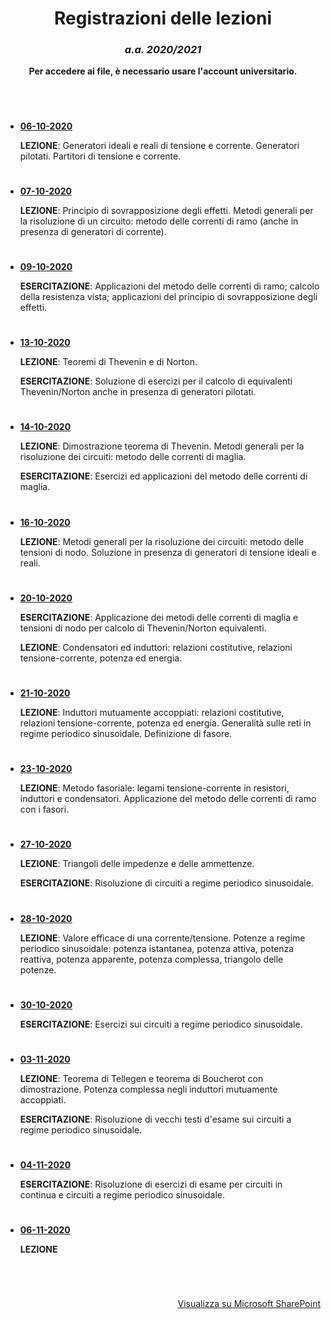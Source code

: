 <div align="center">

# Registrazioni delle lezioni

### *a.a. 2020/2021*

**Per accedere ai file, è necessario usare l'account universitario.**

</div>

#
&nbsp;

- [**06-10-2020**](https://unipiit-my.sharepoint.com/:v:/g/personal/g_rossi97_studenti_unipi_it/EcFlYHch97dEiz7SMJjXg0oBklRW_V_mtfVNLGNddGdJ_Q) 
  
  **LEZIONE**: Generatori ideali e reali di tensione e corrente. Generatori pilotati. Partitori di tensione e corrente.
  #
- [**07-10-2020**](https://unipiit-my.sharepoint.com/:v:/g/personal/g_rossi97_studenti_unipi_it/EYl0CTOGdgFIsUqOEtv43EABZPl8lT_l-X1eXqm7mOjrEg) 

  **LEZIONE**: Principio di sovrapposizione degli effetti. Metodi generali per la risoluzione di un circuito: metodo delle correnti di ramo (anche in presenza di generatori di corrente).
  #
- [**09-10-2020**](https://unipiit-my.sharepoint.com/:v:/g/personal/g_rossi97_studenti_unipi_it/EWbkouUYLEhAibMhAd-s5tsBjjTReCqb-Xa4Caj1lD2xow?e=EBJ0Yp)
  
  **ESERCITAZIONE**: Applicazioni del metodo delle correnti di ramo; calcolo della resistenza vista; applicazioni del principio di sovrapposizione degli effetti.
  #
- [**13-10-2020**](https://unipiit-my.sharepoint.com/:v:/g/personal/g_rossi97_studenti_unipi_it/EQloJJiUdKlCkPyVI2VC-2QBOmSznGEXczcV8l8fyTRzBw?e=llwSr2)
  
  **LEZIONE**: Teoremi di Thevenin e di Norton.

  **ESERCITAZIONE**: Soluzione di esercizi per il calcolo di equivalenti Thevenin/Norton anche in presenza di generatori pilotati.
  #
- [**14-10-2020**](https://unipiit-my.sharepoint.com/:v:/g/personal/g_rossi97_studenti_unipi_it/EXjXRf3c5q5LpaTbATX2wwMBSgPLhI9aJlIQpq1GzrUNpQ?e=KKJTnx)
  
  **LEZIONE**: Dimostrazione teorema di Thevenin. Metodi generali per la risoluzione dei circuiti: metodo delle correnti di maglia.

  **ESERCITAZIONE**: Esercizi ed applicazioni del metodo delle correnti di maglia.
  #
- [**16-10-2020**](https://unipiit-my.sharepoint.com/:v:/g/personal/g_rossi97_studenti_unipi_it/ESKHp6_FM1dKmAZxcnPx6_0BPAzRX9oT5xQwJVMOBRXXhw?e=teNZNb)

  **LEZIONE**: Metodi generali per la risoluzione dei circuiti: metodo delle tensioni di nodo. Soluzione in presenza di generatori di tensione ideali e reali.
  #
- [**20-10-2020**](https://unipiit-my.sharepoint.com/:v:/g/personal/g_rossi97_studenti_unipi_it/EaRt2zGgXWhIhpuosAXFh-8BZQboduo8bC4HamOM6wbkuQ?e=IT0kM5)

  **ESERCITAZIONE**: Applicazione dei metodi delle correnti di maglia e tensioni di nodo per calcolo di Thevenin/Norton equivalenti.

  **LEZIONE**: Condensatori ed induttori: relazioni costitutive, relazioni tensione-corrente, potenza ed energia.
  #
- [**21-10-2020**](https://unipiit-my.sharepoint.com/:v:/g/personal/g_rossi97_studenti_unipi_it/ESrG26fJm_RGidcFSx-8LeEBHgnke-LxL0-P720YHwtGIg)

  **LEZIONE**: Induttori mutuamente accoppiati: relazioni costitutive, relazioni tensione-corrente, potenza ed energia. Generalità sulle reti in regime periodico sinusoidale. Definizione di fasore.
  #
- [**23-10-2020**](https://unipiit-my.sharepoint.com/:v:/g/personal/g_rossi97_studenti_unipi_it/EZnHzgYcnLVKm40vivebL5IBtthPBXn2E7KmZxjSx0GGwg?e=ByTyqQ)

  **LEZIONE**: Metodo fasoriale: legami tensione-corrente in resistori, induttori e condensatori. Applicazione del metodo delle correnti di ramo con i fasori.
  #
- [**27-10-2020**](https://unipiit-my.sharepoint.com/:v:/g/personal/g_rossi97_studenti_unipi_it/ETaOasXlkvRLmAhFYu6QtDABrMfEMFBjQELYK6VY4fE6_A?e=0U0hyS)

  **LEZIONE**: Triangoli delle impedenze e delle ammettenze.

  **ESERCITAZIONE**: Risoluzione di circuiti a regime periodico sinusoidale.
  #
- [**28-10-2020**](https://unipiit-my.sharepoint.com/:v:/g/personal/g_rossi97_studenti_unipi_it/EYOh-Sm58KBGng2DZXe3JrMBWYZ9cD_ak7pJ466KcNjyew?e=ARuudW)

  **LEZIONE**: Valore efficace di una corrente/tensione. Potenze a regime periodico sinusoidale: potenza istantanea, potenza attiva, potenza reattiva, potenza apparente, potenza complessa, triangolo delle potenze.
  #
- [**30-10-2020**](https://unipiit-my.sharepoint.com/:v:/g/personal/g_rossi97_studenti_unipi_it/EWMvwExt5xlGqqszilM8SkQBGISuufOW24Ftr56oh_b9Hg?e=Wy0HcK)

  **ESERCITAZIONE**: Esercizi sui circuiti a regime periodico sinusoidale.
  #
- [**03-11-2020**](https://unipiit-my.sharepoint.com/:v:/g/personal/g_rossi97_studenti_unipi_it/EW_nzWM9NZBKitjHUCjK8d8Bke6oELkXNZUhFL8i8corxA)

  **LEZIONE**: Teorema di Tellegen e teorema di Boucherot con dimostrazione. Potenza complessa negli induttori mutuamente accoppiati.

  **ESERCITAZIONE**: Risoluzione di vecchi testi d'esame sui circuiti a regime periodico sinusoidale.
  #
- [**04-11-2020**](https://unipiit-my.sharepoint.com/:v:/g/personal/g_rossi97_studenti_unipi_it/EZI19aaOikVEhDa6jbk__AwBgDkr2vMoXSBaxX9YCPUkMA)

  **ESERCITAZIONE**: Risoluzione di esercizi di esame per circuiti in continua e circuiti a regime periodico sinusoidale.
  #
- [**06-11-2020**](https://unipiit-my.sharepoint.com/:v:/g/personal/g_rossi97_studenti_unipi_it/EUVmKX5MHsxDvO7QsFtWY9gBVOjrwMdHVgdPWbLvpcQYjg)

  **LEZIONE**


&nbsp;
#

<div align="right">

[Visualizza su Microsoft SharePoint](https://unipiit-my.sharepoint.com/:f:/g/personal/g_rossi97_studenti_unipi_it/EmwCxvprW0VHniFmJHx0ZNsB3GS-N9RSVIPp-88VyZToTA)

</div>
